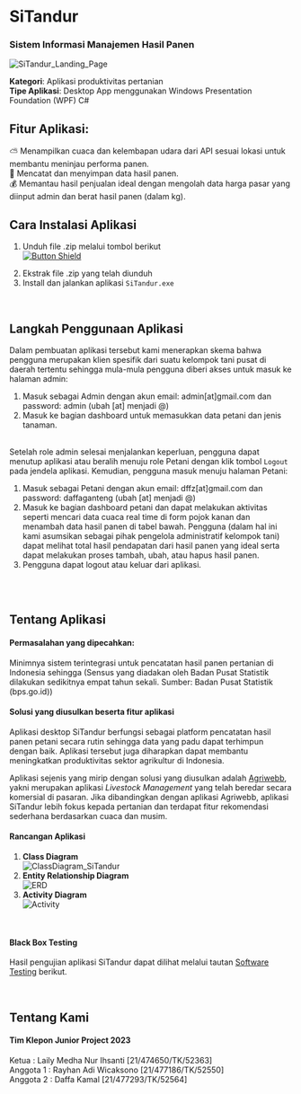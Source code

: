 # SiTandur

### Sistem Informasi Manajemen Hasil Panen

![SiTandur_Landing_Page](https://github.com/RayhanAdii/SiTandur/assets/91187378/75379239-f0ec-41a7-8a46-a43024f97fad)

**Kategori**: Aplikasi produktivitas pertanian
<br> **Tipe Aplikasi**: Desktop App menggunakan Windows Presentation Foundation (WPF) C#

## Fitur Aplikasi:
⛅ Menampilkan cuaca dan kelembapan udara dari API sesuai lokasi untuk membantu meninjau performa panen.
<br> 📝 Mencatat dan menyimpan data hasil panen.
<br> 💰 Memantau hasil penjualan ideal dengan mengolah data harga pasar yang diinput admin dan berat hasil panen (dalam kg).

## Cara Instalasi Aplikasi
1. Unduh file .zip melalui tombol berikut
<br> [![Button Shield]](https://drive.google.com/uc?id=12vqM45QzwbgpohgJCHGZibC3hysLPGRc)

[Button Shield]: https://img.shields.io/badge/Unduh_Aplikasi-37a779?style=for-the-badge

2. Ekstrak file .zip yang telah diunduh
3. Install dan jalankan aplikasi `SiTandur.exe`
<br>

## Langkah Penggunaan Aplikasi
Dalam pembuatan aplikasi tersebut kami menerapkan skema bahwa pengguna merupakan klien spesifik dari suatu kelompok tani pusat di daerah tertentu sehingga mula-mula pengguna diberi akses untuk masuk ke halaman admin:
1. Masuk sebagai Admin dengan akun email: admin[at]gmail.com dan password: admin    (ubah [at] menjadi @)
2. Masuk ke bagian dashboard untuk memasukkan data petani dan jenis tanaman.
<br><br>

Setelah role admin selesai menjalankan keperluan, pengguna dapat menutup aplikasi atau beralih menuju role Petani dengan klik tombol `Logout` pada jendela aplikasi. Kemudian, pengguna masuk menuju halaman Petani:
1. Masuk sebagai Petani dengan akun email: dffz[at]gmail.com dan password: daffaganteng    (ubah [at] menjadi @)
2. Masuk ke bagian dashboard petani dan dapat melakukan aktivitas seperti mencari data cuaca real time di form pojok kanan dan menambah data hasil panen di tabel bawah. Pengguna (dalam hal ini kami asumsikan sebagai pihak pengelola administratif kelompok tani) dapat melihat total hasil pendapatan dari hasil panen yang ideal serta dapat melakukan proses tambah, ubah, atau hapus hasil panen.
3. Pengguna dapat logout atau keluar dari aplikasi.
<br>  

<br>

## Tentang Aplikasi

#### Permasalahan yang dipecahkan:
Minimnya sistem terintegrasi untuk pencatatan hasil panen pertanian di Indonesia sehingga (Sensus yang diadakan oleh Badan Pusat Statistik dilakukan sedikitnya empat tahun sekali. Sumber: Badan Pusat Statistik (bps.go.id))

#### Solusi yang diusulkan beserta fitur aplikasi 
Aplikasi desktop SiTandur berfungsi sebagai platform pencatatan hasil panen petani secara rutin sehingga data yang padu dapat terhimpun dengan baik. Aplikasi tersebut juga diharapkan dapat membantu meningkatkan produktivitas sektor agrikultur di Indonesia. 

Aplikasi sejenis yang mirip dengan solusi yang diusulkan adalah [Agriwebb](https://www.agriwebb.com/), yakni merupakan aplikasi _Livestock Management_ yang telah beredar secara komersial di pasaran. Jika dibandingkan dengan aplikasi Agriwebb, aplikasi SiTandur lebih fokus kepada pertanian dan terdapat fitur rekomendasi sederhana berdasarkan cuaca dan musim.

#### Rancangan Aplikasi
1. **Class Diagram**
   <br>![ClassDiagram_SiTandur](https://github.com/RayhanAdii/SiTandur/assets/93387102/65e27bb3-c4a9-4912-b7a3-3ffe87b8d0e1)
   <br>
3. **Entity Relationship Diagram**
   <br>![ERD](https://github.com/RayhanAdii/SiTandur/assets/91187378/2242cb3c-d537-460e-9a75-f80596f92f68)
   <br>
5. **Activity Diagram**
   <br>![Activity](https://github.com/RayhanAdii/SiTandur/assets/91187378/881d73ca-e7bb-4b00-a25b-1730eab89995)

<br>

#### Black Box Testing
Hasil pengujian aplikasi SiTandur dapat dilihat melalui tautan [Software Testing](https://ugm365-my.sharepoint.com/:w:/g/personal/rayhan_adi_wicaksono_365_ugm_ac_id/EUGTX2c8olJOkANipI2vVh8B635ifBuybdcap1dYH18m-Q) berikut.

<br>

## Tentang Kami
#### Tim Klepon Junior Project 2023
Ketua   : Laily Medha Nur Ihsanti [21/474650/TK/52363]
<br>Anggota 1   : Rayhan Adi Wicaksono [21/477186/TK/52550]
<br>Anggota 2   : Daffa Kamal [21/477293/TK/52564]
